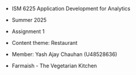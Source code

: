 - ISM 6225 Application Development for Analytics
- Summer 2025
- Assignment 1
- Content theme: Restaurant
- Member: Yash Ajay Chauhan (U48528636)

- Farmaish - The Vegetarian Kitchen
